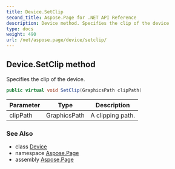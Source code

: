 ```yaml
---
title: Device.SetClip
second_title: Aspose.Page for .NET API Reference
description: Device method. Specifies the clip of the device
type: docs
weight: 490
url: /net/aspose.page/device/setclip/
---
```

## Device.SetClip method

Specifies the clip of the device.

```csharp
public virtual void SetClip(GraphicsPath clipPath)
```

| Parameter | Type | Description |
| --- | --- | --- |
| clipPath | GraphicsPath | A clipping path. |

### See Also

* class [Device](../)
* namespace [Aspose.Page](../../device/)
* assembly [Aspose.Page](../../../)


